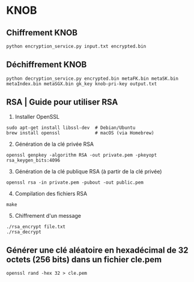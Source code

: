 # KNOB
## Chiffrement KNOB
```
python encryption_service.py input.txt encrypted.bin
```

## Déchiffrement KNOB
```
python decryption_service.py encrypted.bin metaFK.bin metaSK.bin metaIndex.bin metaSGX.bin gk_key knob-pri-key output.txt
```

## RSA | Guide pour utiliser RSA

1. Installer OpenSSL

```
sudo apt-get install libssl-dev  # Debian/Ubuntu
brew install openssl             # macOS (via Homebrew)
```

2. Génération de la clé privée RSA

```
openssl genpkey -algorithm RSA -out private.pem -pkeyopt rsa_keygen_bits:4096
```

3. Génération de la clé publique RSA (à partir de la clé privée)

```
openssl rsa -in private.pem -pubout -out public.pem
```

4. Compilation des fichiers RSA

```
make
```

5. Chiffrement d'un message

```
./rsa_encrypt file.txt
./rsa_decrypt
```

## Générer une clé aléatoire en hexadécimal de 32 octets (256 bits) dans un fichier cle.pem

```
openssl rand -hex 32 > cle.pem
```
